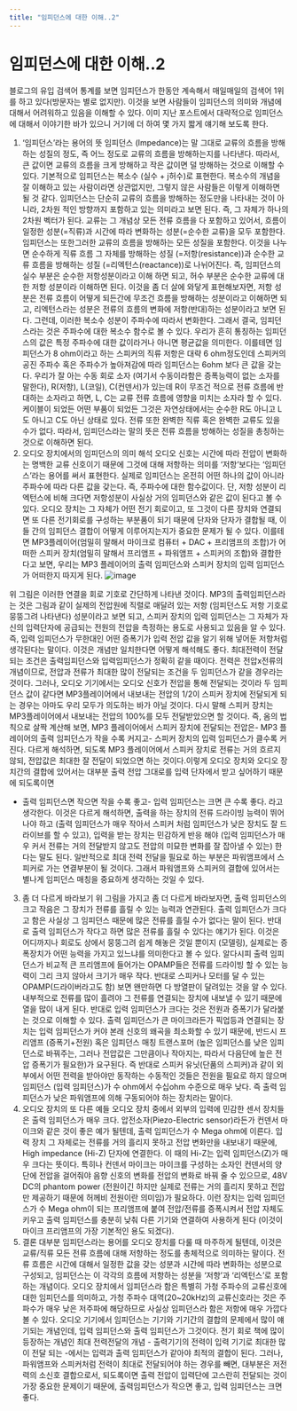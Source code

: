 ```yaml
---
title: "임피던스에 대한 이해..2"
---
```

# 임피던스에 대한 이해..2

블로그의 유입 검색어 통계를 보면 임피던스가 한동안 계속해서 매일매일의 검색어 1위를 하고 있다(방문자는 별로 없지만). 이것을 보면 사람들이 임피던스의 의미와 개념에 대해서 어려워하고 있음을 이해할 수 있다. 이미 지난 포스트에서 대략적으로 임피던스에 대해서 이야기한 바가 있으니 거기에 더 하여 몇 가지 짧게 얘기해 보도록 한다.
1) ‘임피던스’라는 용어의 뜻
임피던스 (Impedance)는 말 그대로 교류의 흐름을 방해하는 성질의 정도, 즉 어느 정도로 교류의 흐름을 방해하는지를 나타낸다. 따라서, 큰 값이면 교류의 흐름을 크게 방해하고 작은 값이면 덜 방해하는 것으로 이해할 수 있다. 기본적으로 임피던스는 복소수 (실수 + j허수)로 표현한다. 복소수의 개념을 잘 이해하고 있는 사람이라면 상관없지만, 그렇지 않은 사람들은 이렇게 이해하면 될 것 같다. 임피던스는 단순히 교류의 흐름을 방해하는 정도만을 나타내는 것이 아니라, 2차원 적인 방향까지 포함하고 있는 의미라고 보면 된다. 즉, 그 자체가 하나의 2차원 벡터가 된다. 
교류는 그 개념상 모든 전류 흐름을 다 포함하고 있어서, 흐름이 일정한 성분(=직류)과 시간에 따라 변화하는 성분(=순수한 교류)을 모두 포함한다. 임피던스는 또한그러한 교류의 흐름을 방해하는 모든 성질을 포함한다. 이것을 나누면 순수하게 직류 흐름 그 자체를 방해하는 성질 (=저항(resistance))과 순수한 교류 흐름을 방해하는 성질 (=리엑턴스(reactance))로 나뉘어진다. 
즉, 임피던스의 실수 부분은 순수한 저항성분이라고 이해 하면 되고, 허수 부분은 순수한 교류에 대한 저항 성분이라 이해하면 된다. 이것을 좀 더 살에 와닿게 표현해보자면, 저항 성분은 전류 흐름이 어떻게 되든간에 무조건 흐름을 방해하는 성분이라고 이해하면 되고, 리엑턴스라는 성분은 전류의 흐름의 변화에 저항(반대)하는 성분이라고 보면 된다.
그런데, 이러한 복소수 성분이 주파수에 따라서 변화한다. 그래서 결국, 임피던스라는 것은 주파수에 대한 복소수 함수로 볼 수 있다. 우리가 흔히 통칭하는 임피던스의 값은 특정 주파수에 대한 값이라거나 아니면 평균값을 의미한다. 이를테면 임피던스가 8 ohm이라고 하는 스피커의 직류 저항은 대략 6 ohm정도인데 스피커의 공진 주파수 혹은 주파수가 높아져감에 따라 임피던스는 6ohm 보다 큰 값을 갖는다. 
우리가 잘 아는 수동 회로 소자 (여기서 수동이라함은 증폭능력이 없는 소자를 말한다), R(저항), L(코일), C(컨덴서)가 있는데 R이 무조건 적으로 전류 흐름에 반대하는 소자라고 하면, L, C는 교류 전류 흐름에 영향을 미치는 소자라 할 수 있다. 케이블이 되었든 어떤 부품이 되었든 그것은 자연상태에서는 순수한 R도 아니고 L도 아니고 C도 아닌 상태로 있다. 전류 또한 완벽한 직류 혹은 완벽한 교류도 있을 수가 없다. 따라서, 임피던스라는 말의 뜻은 전류 흐름을 방해하는 성질을 총칭하는 것으로 이해하면 된다.
2) 오디오 장치에서의 임피던스의 의미 해석
오디오 신호는 시간에 따라 전압이 변화하는 명백한 교류 신호이기 때문에 그것에 대해 저항하는 의미를 ‘저항’보다는 ‘임피던스’라는 용어를 써서 표현한다. 실제로 임피던스는 온전히 어떤 하나의 값이 아니라 주파수에 따라 다른 값을 갖는다. 즉, 주파수에 대한 함수값이다. 단, 저항 성분이 리엑턴스에 비해 크다면 저항성분이 사실상 거의 임피던스와 같은 값이 된다고 볼 수 있다.
오디오 장치는 그 자체가 어떤 전기 회로이고, 또 그것이 다른 장치와 연결되면 또 다른 전기회로를 구성하는 부분품이 되기 때문에 단자와 단자가 결합될 때, 이들 간의 임피던스 결합이 어떻게 이루어지는지가 중요한 문제가 될 수 있다. 
이를테면 MP3플레이어(엄밀히 말해서 마이크로 컴퓨터 + DAC + 프리앰프의 조합)가 어떠한 스피커 장치(엄밀히 말해서 프리앰프 + 파워앰프 + 스피커의 조합)와 결합한다고 보면, 우리는 MP3 플레이어의 출력 임피던스와 스피커 장치의 입력 임피던스가 어떠한지 따지게 된다.
![image](15cfd839495ec53560765e3a5a365a62.png)





위 그림은 이러한 연결을 회로 기호로 간단하게 나타낸 것이다. MP3의 출력임피던스라는 것은 그림과 같이 실제의 전압원에 직렬로 매달려 있는 저항 (임피던스도 저항 기호로 뭉뚱그려 나타낸다) 성분이라고 보면 되고, 스피커 장치의 입력 임피던스는 그 자체가 자신의 입력단자에 공급되는 전원의 전압을 측정하는 용도로 사용되고 있음을 알 수 있다. 즉, 입력 임피던스가 무한대인 어떤 증폭기가 입력 전압 값을 알기 위해 넣어둔 저항처럼 생각된다는 말이다. 이것은 개념만 일치한다면 어떻게 해석해도 좋다.
최대전력이 전달되는 조건은 출력임피던스와 입력임피던스가 정확히 같을 때이다. 전력은 전압x전류의 개념이므로, 전압과 전류가 최대한 많이 전달되는 조건을 두 임피던스가 같을 경우라는 것이다. 그러나, 오디오 기기에서는 오디오 신호가 전압을 통해 전달되는 것이라 두 임피던스 값이 같다면 MP3플레이어에서 내보내는 전압의 1/2이 스피커 장치에 전달되게 되는 경우는 아마도 우리 모두가 의도하는 바가 아닐 것이다. 다시 말해 스피커 장치는 MP3플레이어에서 내보내는 전압의 100%를 모두 전달받았으면 할 것이다. 
즉, 옴의 법칙으로 살짝 계산해 보면, MP3 플레이어에서 스피커 장치에 전달되는 전압은- MP3 플레이어의 출력 임피던스가 작을 수록 커지고- 스피커 장치의 입력 임피던스가 클수록 커진다.
다르게 해석하면, 되도록 MP3 플레이어에서 스피커 장치로 전류는 거의 흐르지 않되, 전압값은 최대한 잘 전달이 되었으면 하는 것이다.이렇게 오디오 장치와 오디오 장치간의 결합에 있어서는 대부분 출력 전압 그대로를 입력 단자에서 받고 싶어하기 때문에 되도록이면
- 출력 임피던스면 작으면 작을 수록 좋고- 입력 임피던스는 크면 큰 수록 좋다.
라고 생각한다.
이것은 다르게 해석하면, 출력을 하는 장치의 전류 드라이빙 능력이 뛰어나야 하고 (출력 임피던스가 매우 작아서 스피커 처럼 임피던스가 낮은 장치도 잘 드라이브를 할 수 있고), 입력을 받는 장치는 민감하게 반응 해야 (입력 임피던스가 매우 커서 전류는 거의 전달받지 않고도 전압의 미묘한 변화를 잘 잡아낼 수 있는) 한다는 말도 된다.
일반적으로 최대 전력 전달을 필요로 하는 부분은 파워앰프에서 스피커로 가는 연결부분이 될 것이다. 그래서 파워앰프와 스피커의 결합에 있어서는 별나게 임피던스 매칭을 중요하게 생각하는 것일 수 있다.
3) 좀 더 다르게 바라보기
위 그림을 가지고 좀 더 다르게 바라보자면, 출력 임피던스의 크고 작음은 그 장치가 전류를 흘릴 수 있는 능력과 연관된다. 출력 임피던스가 크다고 함은 사실상 그 임피던스 때문에 많은 전류를 흘릴 수가 없다는 말이 된다. 반대로 출력 임피던스가 작다고 하면 많은 전류를 흘릴 수 있다는 얘기가 된다. 이것은 어디까지나 회로도 상에서 뭉뚱그려 쉽게 해놓은 것일 뿐이지 (모델링), 실제로는 증폭장치가 어떤 능력을 가지고 있느냐를 의미한다고 볼 수 있다. 알다시피 출력 임피던스가 비교적 큰 프리앰프에 들어가는 OPAMP들은 전류를 드라이빙 할 수 있는 능력이 그리 크지 않아서 크기가 매우 작다. 반대로 스피커나 모터를 달 수 있는 OPAMP(드라이버라고도 함) 보면 왠만하면 다 방열판이 달려있는 것을 알 수 있다. 내부적으로 전류를 많이 흘려야 그 전류를 연결되는 장치에 내보낼 수 있기 때문에 열을 많이 내게 된다. 
반대로 입력 임피던스가 크다는 것은 전원과 증폭기가 달라붙는 것으로 이해할 수 있다. 출력 임피던스가 큰 마이크라든가 픽업등과 연결되는 장치는 입력 임피던스가 커야 본래 신호의 왜곡을 최소화할 수 있기 때문에, 반드시 프리앰프 (증폭기+전원) 혹은 임피던스 매칭 트랜스포머 (높은 임피던스를 낮은 임피던스로 바꿔주는, 그러나 전압값은 그만큼이나 작아지는, 따라서 다음단에 높은 전압 증폭기가 필요한)가 요구된다. 즉 반대로 스피커 유닛(단품의 스피커)과 같이 외부에서 어떤 전력을 받아야만 동작하는 수동적인 것들은 전원을 필요로 하지 않으며 임피던스 (입력 임피던스)가 수 ohm에서 수십ohm 수준으로 매우 낮다. 즉 출력 임피던스가 낮은 파워앰프에 의해 구동되어야 하는 장치라는 말이다. 
4) 오디오 장치의 또 다른 예들
오디오 장치 중에서 외부의 입력에 민감한 센서 장치들은 출력 임피던스가 매우 크다. 압전소자(Piezo-Electric sensor)라든가 컨덴서 마이크와 같은 것이 좋은 예가 될텐데, 출력 임피던스가 수 Mega ohm에 이른다. 입력 장치 그 자체로는 전류를 거의 흘리지 못하고 전압 변화만을 내보내기 때문에, High impedance (Hi-Z) 단자에 연결한다. 이 때의 Hi-Z는 입력 임피던스(Z)가 매우 크다는 뜻이다.
특히나 컨덴서 마이크는 마이크를 구성하는 소자인 컨덴서의 양단에 전압을 걸어줘야 음향 신호의 변화를 전압의 변화로 바꿔 줄 수 있으므로, 48V DC의 phantom power (전원이긴 하지만 실제로 전류는 거의 흘리지 못하고 전압만 제공하기 때문에 허께비 전원이란 의미임)가 필요하다. 이런 장치는 입력 임피던스가 수 Mega ohm이 되는 프리앰프에 붙여 전압/전류를 증폭시켜서 전압 자체도 키우고 출력 임피던스를 충분히 낮춰 다른 기기와 연결하여 사용하게 된다 (이것이 마이크 프리앰프의 가장 기본적인 용도 되겠다).
5) 결론
대부분 임피던스라는 용어를 오디오 장치를 다룰 때 마주하게 될텐데, 이것은 교류/직류 모든 전류 흐름에 대해 저항하는 정도를 총체적으로 의미하는 말이다. 전류 흐름은 시간에 대해서 일정한 값을 갖는 성분과 시간에 따라 변화하는 성분으로 구성되고, 임피던스는 이 각각의 흐름에 저항하는 성분을 ‘저항’과 ‘리엑턴스’로 포함하는 개념이다. 오디오 장치에서 임피던스라 함은 특별히 가청 주파수의 교류신호에 대한 임피던스를 의미하고, 가청 주파수 대역(20~20kHz)의 교류신호라는 것은 주파수가 매우 낮은 저주파에 해당하므로 사실상 임피던스라 함은 저항에 매우 가깝다 볼 수 있다.
오디오 기기에서 임피던스는 기기와 기기간의 결합의 문제에서 많이 얘기되는 개념인데, 입력 임피던스와 출력 임피던스가 그것이다. 전기 회로 책에 많이 등장하는 개념인 최대 전력전달의 개념 - 출력기기의 전력이 입력 기기로 최대한 많이 전달 되는 -에서는 입력과 출력 임피던스가 같아야 최적의 결합이 된다. 그러나, 파워앰프와 스피커처럼 전력이 최대로 전달되어야 하는 경우를 빼면, 대부분은 저전력의 소신호 결합으로서, 되도록이면 출력 전압이 입력단에 고스란히 전달되는 것이 가장 중요한 문제이기 때문에, 출력임피던스가 작으면 좋고, 입력 임피던스는 크면 좋다.





